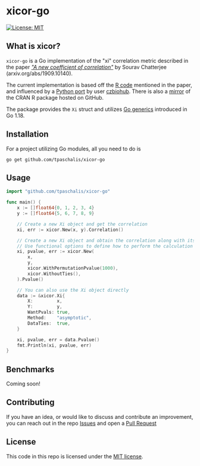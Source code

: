 # xicor-go

[![License: MIT](https://img.shields.io/badge/License-MIT-yellow.svg)](https://opensource.org/licenses/MIT)

## What is xicor?
`xicor-go` is a Go implementation of the "xi" correlation metric described in the paper [_"A new coefficient of correlation"_](https://arxiv.org/pdf/1909.10140.pdf) by Sourav Chatterjee (arxiv.org/abs/1909.10140).

The current implementation is based off the [R code](https://statweb.stanford.edu/~souravc/xi.R) mentioned in the paper, and influenced by a [Python port](https://github.com/czbiohub/xicor) by user [czbiohub](https://github.com/czbiohub/xicor). There is also a [mirror](https://github.com/cran/XICOR) of the CRAN R package hosted on GitHub.

The package provides the `Xi` struct and utilizes [Go generics](https://go.dev/doc/tutorial/generics) introduced in Go 1.18.


## Installation
For a project utilizing Go modules, all you need to do is
```
go get github.com/tpaschalis/xicor-go
```

## Usage

```go
import "github.com/tpaschalis/xicor-go"

func main() {
	x := []float64{0, 1, 2, 3, 4}
	y := []float64{5, 6, 7, 8, 9}

	// Create a new Xi object and get the correlation
	xi, err := xicor.New(x, y).Correlation()

	// Create a new Xi object and obtain the correlation along with its p-value
	// Use functional options to define how to perform the calculation
	xi, pvalue, err := xicor.New(
		x,
		y,
		xicor.WithPermutationPvalue(1000),
		xicor.WithoutTies(),
	).Pvalue()

	// You can also use the Xi object directly
	data := &xicor.Xi{
		X:         x,
		Y:         y,
		WantPvals: true,
		Method:    "asymptotic",
		DataTies:  true,
	}

	xi, pvalue, err = data.Pvalue()
	fmt.Println(xi, pvalue, err)
}
```

## Benchmarks
Coming soon!

## Contributing
If you have an idea, or would like to discuss and contribute an improvement, you can reach out in the repo [Issues](https://github.com/tpaschalis/xicor-go/issues) and open a [Pull Request](https://github.com/tpaschalis/xicor-go/pulls)

## License
This code in this repo is licensed under the [MIT license](LICENSE).
